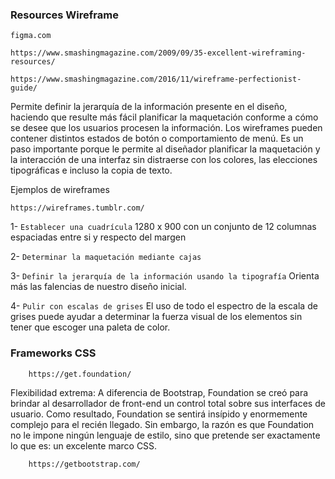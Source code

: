 ### Resources Wireframe

    figma.com

    https://www.smashingmagazine.com/2009/09/35-excellent-wireframing-resources/

    https://www.smashingmagazine.com/2016/11/wireframe-perfectionist-guide/

Permite definir la jerarquía de la información presente en el diseño, haciendo que resulte más fácil planificar la maquetación conforme a cómo se desee que los usuarios procesen la información.
Los wireframes pueden contener distintos estados de botón o comportamiento de menú.
Es un paso importante porque le permite al diseñador planificar la maquetación y la interacción de una interfaz sin distraerse con los colores, las elecciones tipográficas e incluso la copia de texto.

Ejemplos de wireframes

    https://wireframes.tumblr.com/

1- `Establecer una cuadrícula`
        1280 x 900 con un conjunto de 12 columnas espaciadas entre si y respecto del margen
    
2- `Determinar la maquetación mediante cajas`

3- `Definir la jerarquía de la información usando la tipografía`
        Orienta más las falencias de nuestro diseño inicial.

4- `Pulir con escalas de grises`
        El uso de todo el espectro de la escala de grises puede ayudar a determinar la fuerza visual de los elementos sin tener que escoger una paleta de color. 


### Frameworks CSS

        https://get.foundation/
Flexibilidad extrema: A diferencia de Bootstrap, Foundation se creó para brindar al desarrollador de front-end un control total sobre sus interfaces de usuario. Como resultado, Foundation se sentirá insípido y enormemente complejo para el recién llegado. Sin embargo, la razón es que Foundation no le impone ningún lenguaje de estilo, sino que pretende ser exactamente lo que es: un excelente marco CSS.

        https://getbootstrap.com/

